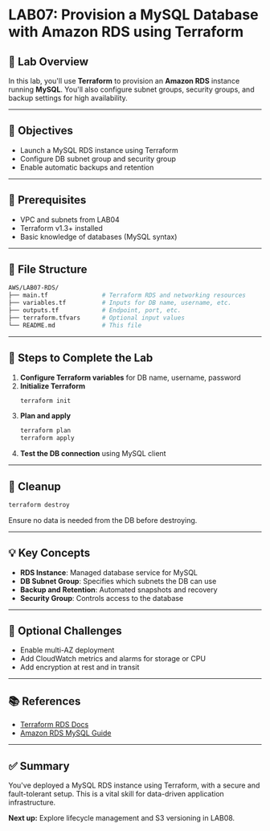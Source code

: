 # LAB07: Provision a MySQL Database with Amazon RDS using Terraform

## 📝 Lab Overview

In this lab, you'll use **Terraform** to provision an **Amazon RDS** instance running **MySQL**. You'll also configure subnet groups, security groups, and backup settings for high availability.

---

## 🎯 Objectives

- Launch a MySQL RDS instance using Terraform
- Configure DB subnet group and security group
- Enable automatic backups and retention

---

## 🧰 Prerequisites

- VPC and subnets from LAB04
- Terraform v1.3+ installed
- Basic knowledge of databases (MySQL syntax)

---

## 📁 File Structure

```bash
AWS/LAB07-RDS/
├── main.tf               # Terraform RDS and networking resources
├── variables.tf          # Inputs for DB name, username, etc.
├── outputs.tf            # Endpoint, port, etc.
├── terraform.tfvars      # Optional input values
└── README.md             # This file
```

---

## 🚀 Steps to Complete the Lab

1. **Configure Terraform variables** for DB name, username, password
2. **Initialize Terraform**
   ```bash
   terraform init
   ```
3. **Plan and apply**
   ```bash
   terraform plan
   terraform apply
   ```
4. **Test the DB connection** using MySQL client

---

## 🧼 Cleanup

```bash
terraform destroy
```
Ensure no data is needed from the DB before destroying.

---

## 💡 Key Concepts

- **RDS Instance**: Managed database service for MySQL
- **DB Subnet Group**: Specifies which subnets the DB can use
- **Backup and Retention**: Automated snapshots and recovery
- **Security Group**: Controls access to the database

---

## 🧪 Optional Challenges

- Enable multi-AZ deployment
- Add CloudWatch metrics and alarms for storage or CPU
- Add encryption at rest and in transit

---

## 📚 References

- [Terraform RDS Docs](https://registry.terraform.io/providers/hashicorp/aws/latest/docs/resources/db_instance)
- [Amazon RDS MySQL Guide](https://docs.aws.amazon.com/AmazonRDS/latest/UserGuide/CHAP_MySQL.html)

---

## ✅ Summary

You've deployed a MySQL RDS instance using Terraform, with a secure and fault-tolerant setup. This is a vital skill for data-driven application infrastructure.

**Next up:** Explore lifecycle management and S3 versioning in LAB08.